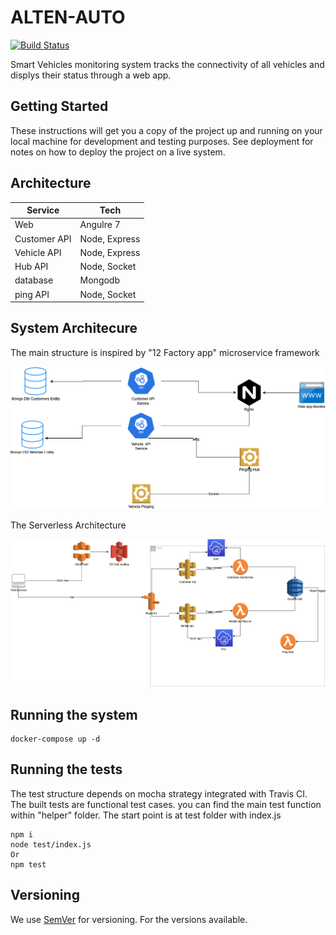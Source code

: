 # ALTEN-AUTO
[![Build Status](https://travis-ci.com/abdelrahman-mustafa/ALTEN-AUTO.svg?branch=master)](https://travis-ci.com/abdelrahman-mustafa/ALTEN-AUTO)

Smart Vehicles monitoring system tracks the connectivity of all vehicles and displys their status through a web app.
## Getting Started

These instructions will get you a copy of the project up and running on your local machine for development and testing purposes. See deployment for notes on how to deploy the project on a live system.



## Architecture

| Service              | Tech             |
|------------------|----------------------|
| Web              | Angulre 7            |
| Customer API     | Node, Express        |
| Vehicle API      | Node, Express        |
| Hub API          | Node, Socket         |
| database         | Mongodb              |
| ping API         | Node, Socket         |



## System Architecure 
The main structure is inspired by "12 Factory app" microservice framework 

![Services Architecture](/structure/Alten-Veh.png)


The Serverless Architecture 

![Cloud Architecture](/structure/ALten-Serv.png)

## Running the system


```
docker-compose up -d 
```

## Running the tests

The test structure depends on mocha strategy integrated with Travis CI. The built tests are functional test cases. you can find the main test function within "helper" folder. 
The start point is at test folder with index.js 

```
npm i 
node test/index.js
Or 
npm test
```

## Versioning

We use [SemVer](http://semver.org/) for versioning. For the versions available.


